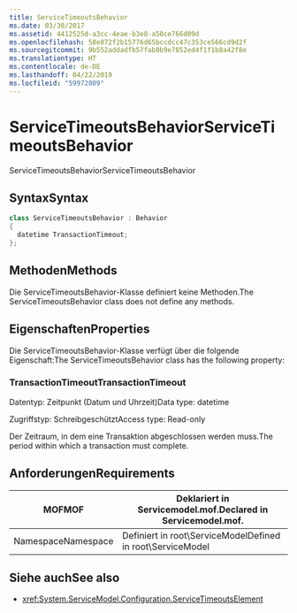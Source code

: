 ```yaml
---
title: ServiceTimeoutsBehavior
ms.date: 03/30/2017
ms.assetid: 4412525d-a3cc-4eae-b3e8-a50ce766d09d
ms.openlocfilehash: 58e872f2b15776d65bccdcc47c353ce566cd9d2f
ms.sourcegitcommit: 9b552addadfb57fab0b9e7852ed4f1f1b8a42f8e
ms.translationtype: HT
ms.contentlocale: de-DE
ms.lasthandoff: 04/22/2019
ms.locfileid: "59972809"
---
```

# <a name="servicetimeoutsbehavior"></a><span data-ttu-id="648e2-102">ServiceTimeoutsBehavior</span><span class="sxs-lookup"><span data-stu-id="648e2-102">ServiceTimeoutsBehavior</span></span>
<span data-ttu-id="648e2-103">ServiceTimeoutsBehavior</span><span class="sxs-lookup"><span data-stu-id="648e2-103">ServiceTimeoutsBehavior</span></span>  
  
## <a name="syntax"></a><span data-ttu-id="648e2-104">Syntax</span><span class="sxs-lookup"><span data-stu-id="648e2-104">Syntax</span></span>  
  
```csharp
class ServiceTimeoutsBehavior : Behavior  
{  
  datetime TransactionTimeout;  
};  
```  
  
## <a name="methods"></a><span data-ttu-id="648e2-105">Methoden</span><span class="sxs-lookup"><span data-stu-id="648e2-105">Methods</span></span>  
 <span data-ttu-id="648e2-106">Die ServiceTimeoutsBehavior-Klasse definiert keine Methoden.</span><span class="sxs-lookup"><span data-stu-id="648e2-106">The ServiceTimeoutsBehavior class does not define any methods.</span></span>  
  
## <a name="properties"></a><span data-ttu-id="648e2-107">Eigenschaften</span><span class="sxs-lookup"><span data-stu-id="648e2-107">Properties</span></span>  
 <span data-ttu-id="648e2-108">Die ServiceTimeoutsBehavior-Klasse verfügt über die folgende Eigenschaft:</span><span class="sxs-lookup"><span data-stu-id="648e2-108">The ServiceTimeoutsBehavior class has the following property:</span></span>  
  
### <a name="transactiontimeout"></a><span data-ttu-id="648e2-109">TransactionTimeout</span><span class="sxs-lookup"><span data-stu-id="648e2-109">TransactionTimeout</span></span>  
 <span data-ttu-id="648e2-110">Datentyp: Zeitpunkt (Datum und Uhrzeit)</span><span class="sxs-lookup"><span data-stu-id="648e2-110">Data type: datetime</span></span>  
  
 <span data-ttu-id="648e2-111">Zugriffstyp: Schreibgeschützt</span><span class="sxs-lookup"><span data-stu-id="648e2-111">Access type: Read-only</span></span>  
  
 <span data-ttu-id="648e2-112">Der Zeitraum, in dem eine Transaktion abgeschlossen werden muss.</span><span class="sxs-lookup"><span data-stu-id="648e2-112">The period within which a transaction must complete.</span></span>  
  
## <a name="requirements"></a><span data-ttu-id="648e2-113">Anforderungen</span><span class="sxs-lookup"><span data-stu-id="648e2-113">Requirements</span></span>  
  
|<span data-ttu-id="648e2-114">MOF</span><span class="sxs-lookup"><span data-stu-id="648e2-114">MOF</span></span>|<span data-ttu-id="648e2-115">Deklariert in Servicemodel.mof.</span><span class="sxs-lookup"><span data-stu-id="648e2-115">Declared in Servicemodel.mof.</span></span>|  
|---------|-----------------------------------|  
|<span data-ttu-id="648e2-116">Namespace</span><span class="sxs-lookup"><span data-stu-id="648e2-116">Namespace</span></span>|<span data-ttu-id="648e2-117">Definiert in root\ServiceModel</span><span class="sxs-lookup"><span data-stu-id="648e2-117">Defined in root\ServiceModel</span></span>|  
  
## <a name="see-also"></a><span data-ttu-id="648e2-118">Siehe auch</span><span class="sxs-lookup"><span data-stu-id="648e2-118">See also</span></span>

- <xref:System.ServiceModel.Configuration.ServiceTimeoutsElement>
